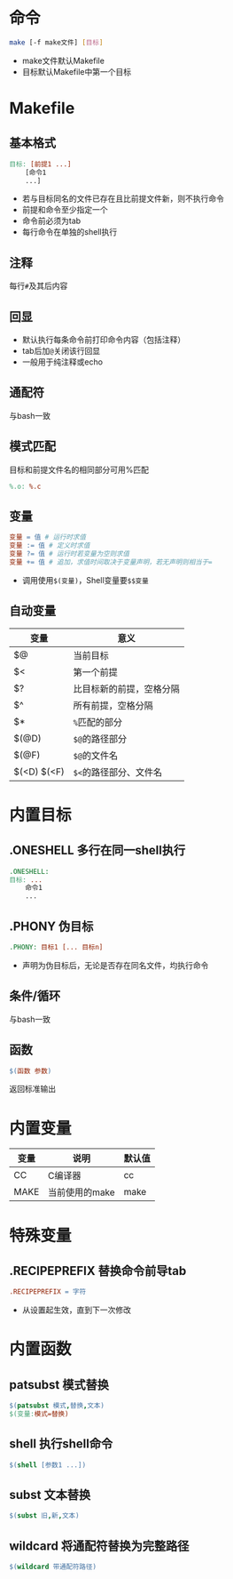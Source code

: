 # 命令
```sh
make [-f make文件] [目标]
```
* make文件默认Makefile
* 目标默认Makefile中第一个目标
# Makefile
## 基本格式
```Makefile
目标: [前提1 ...]
    [命令1
    ...]
```
* 若与目标同名的文件已存在且比前提文件新，则不执行命令
* 前提和命令至少指定一个
* 命令前必须为tab
* 每行命令在单独的shell执行
## 注释
每行`#`及其后内容
## 回显
* 默认执行每条命令前打印命令内容（包括注释）
* tab后加`@`关闭该行回显
* 一般用于纯注释或echo
## 通配符
与bash一致
## 模式匹配
目标和前提文件名的相同部分可用%匹配
```Makefile
%.o: %.c
```
## 变量
```Makefile
变量 = 值 # 运行时求值
变量 := 值 # 定义时求值
变量 ?= 值 # 运行时若变量为空则求值
变量 += 值 # 追加，求值时间取决于变量声明，若无声明则相当于=
```
* 调用使用`$(变量)`，Shell变量要`$$变量`
## 自动变量
变量|意义
-|-
$@|当前目标
$<|第一个前提
$?|比目标新的前提，空格分隔
$^|所有前提，空格分隔
$*|`%`匹配的部分
$(@D)|`$@`的路径部分
$(@F)|`$@`的文件名
$(<D) $(<F)|`$<`的路径部分、文件名
# 内置目标
## .ONESHELL 多行在同一shell执行
```Makefile
.ONESHELL:
目标: ...
    命令1
    ...
```
## .PHONY 伪目标
```Makefile
.PHONY: 目标1 [... 目标n]
```
* 声明为伪目标后，无论是否存在同名文件，均执行命令
## 条件/循环
与bash一致
## 函数
```Makefile
$(函数 参数)
```
返回标准输出
# 内置变量
变量|说明|默认值
-|-|-
CC|C编译器|cc
MAKE|当前使用的make|make
# 特殊变量
## .RECIPEPREFIX 替换命令前导tab
```Makefile
.RECIPEPREFIX = 字符
```
* 从设置起生效，直到下一次修改
# 内置函数
## patsubst 模式替换
```Makefile
$(patsubst 模式,替换,文本)
$(变量:模式=替换)
```
## shell 执行shell命令
```Makefile
$(shell [参数1 ...])
```
## subst 文本替换
```Makefile
$(subst 旧,新,文本)
```
## wildcard 将通配符替换为完整路径
```Makefile
$(wildcard 带通配符路径)
```
